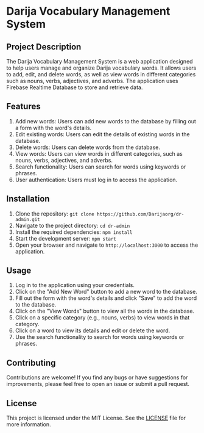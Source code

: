  # Darija Vocabulary Management System

## Project Description

The Darija Vocabulary Management System is a web application designed to help users manage and organize Darija vocabulary words. It allows users to add, edit, and delete words, as well as view words in different categories such as nouns, verbs, adjectives, and adverbs. The application uses Firebase Realtime Database to store and retrieve data.

## Features

1. Add new words: Users can add new words to the database by filling out a form with the word's details.
2. Edit existing words: Users can edit the details of existing words in the database.
3. Delete words: Users can delete words from the database.
4. View words: Users can view words in different categories, such as nouns, verbs, adjectives, and adverbs.
5. Search functionality: Users can search for words using keywords or phrases.
6. User authentication: Users must log in to access the application.

## Installation

1. Clone the repository: `git clone https://github.com/Darijaorg/dr-admin.git`
2. Navigate to the project directory: `cd dr-admin`
3. Install the required dependencies: `npm install`
4. Start the development server: `npm start`
5. Open your browser and navigate to `http://localhost:3000` to access the application.

## Usage

1. Log in to the application using your credentials.
2. Click on the "Add New Word" button to add a new word to the database.
3. Fill out the form with the word's details and click "Save" to add the word to the database.
4. Click on the "View Words" button to view all the words in the database.
5. Click on a specific category (e.g., nouns, verbs) to view words in that category.
6. Click on a word to view its details and edit or delete the word.
7. Use the search functionality to search for words using keywords or phrases.


## Contributing

Contributions are welcome! If you find any bugs or have suggestions for improvements, please feel free to open an issue or submit a pull request.

## License

This project is licensed under the MIT License. See the [LICENSE](/LICENSE.md) file for more information.